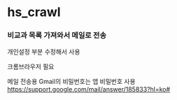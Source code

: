 # hs_crawl

### 비교과 목록 가져와서 메일로 전송


  
  개인설정 부분 수정해서 사용

크롬브라우저 필요

메일 전송용 Gmail의 비밀번호는 앱 비밀번호 사용  
https://support.google.com/mail/answer/185833?hl=ko#


